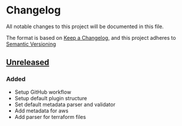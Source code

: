 # Changelog

All notable changes to this project will be documented in this file.

The format is based on [Keep a Changelog](https://keepachangelog.com/en/1.0.0/),
and this project adheres to [Semantic Versioning](https://semver.org/spec/v2.0.0.html)

## [Unreleased]

### Added

- Setup GitHub workflow
- Setup default plugin structure
- Set default metadata parser and validator
- Add metadata for aws
- Add parser for terraform files

[Unreleased]: https://github.com/ditrit/terrator-plugin/blob/main/changelog.md
